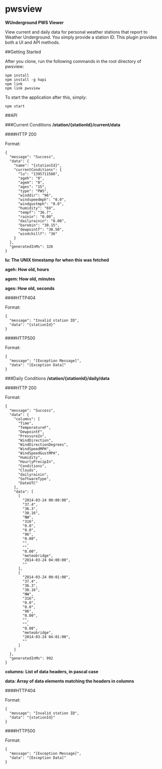 pwsview
=======

**WUnderground PWS Viewer**

View current and daily data for personal weather stations that report
to Weather Underground. You simply provide a station ID. This plugin 
provides both a UI and API methods.

##Getting Started

After you clone, run the following commands in the root directory of pwsview:

    npm install
    npm install -g hapi
    npm link
    npm link pwsview

To start the application after this, simply:

	npm start

##API

###Current Conditions **/station/{stationId}/current/data**

####HTTP 200

Format:

    {
      "message": "Success",
      "data": {
        "name": "{stationId}",
        "currentConditions": {
          "lu": "1395711588",
          "ageh": "0",
          "agem": "0",
          "ages": "15",
          "type": "PWS",
          "winddir": "96",
          "windspeedmph": "0.0",
          "windgustmph": "0.0",
          "humidity": "69",
          "tempf": "36.7",
          "rainin": "0.00",
          "dailyrainin": "0.00",
          "baromin": "30.15",
          "dewpointf": "30.50",
          "windchillf": "36"
        }
      },
      "generatedInMs": 326
    }

**lu: The UNIX timestamp for when this was fetched**

**ageh: How old, hours**

**agem: How old, minutes**

**ages: How old, seconds**

####HTTP404

Format:

    {
      "message": "Invalid station ID",
      "data": "{stationId}"
    }

####HTTP500

Format:

    {
      "message": "[Exception Message]",
      "data": "[Exception Data]"
    }

###Daily Conditions **/station/{stationId}/daily/data**

####HTTP 200

Format:

    {
      "message": "Success",
      "data": {
        "columns": [
          "Time",
          "TemperatureF",
          "DewpointF",
          "PressureIn",
          "WindDirection",
          "WindDirectionDegrees",
          "WindSpeedMPH",
          "WindSpeedGustMPH",
          "Humidity",
          "HourlyPrecipIn",
          "Conditions",
          "Clouds",
          "dailyrainin",
          "SoftwareType",
          "DateUTC"
        ],
        "data": [
          [
            "2014-03-24 00:00:00",
            "37.4",
            "36.3",
            "30.16",
            "NW",
            "316",
            "0.0",
            "0.0",
            "96",
            "0.00",
            "",
            "",
            "0.00",
            "meteobridge",
            "2014-03-24 04:00:00",
            ""
          ],
          [
            "2014-03-24 00:01:00",
            "37.4",
            "36.3",
            "30.16",
            "NW",
            "316",
            "0.0",
            "0.0",
            "96",
            "0.00",
            "",
            "",
            "0.00",
            "meteobridge",
            "2014-03-24 04:01:00",
            ""
          ]
        ]
      },
      "generatedInMs": 992
    }

**columns: List of data headers, in pascal case**

**data: Array of data elements matching the headers in columns**

####HTTP404

Format:

    {
      "message": "Invalid station ID",
      "data": "{stationId}"
    }

####HTTP500

Format:

    {
      "message": "[Exception Message]",
      "data": "[Exception Data]"
    }
